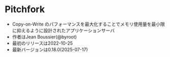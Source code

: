 # Pitchfork

* Copy-on-Write のパフォーマンスを最大化することでメモリ使用量を最小限に抑えるように設計されたアプリケーションサーバ
* 作者はJean Boussier(@byroot)
* 最初のリリースは2022-10-25
* 最新バージョンは0.18.0(2025-07-17)
